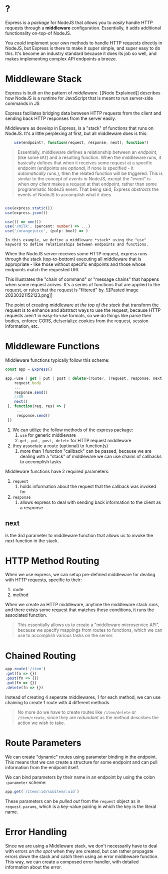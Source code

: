 # ?
Express is a *package* for NodeJS that allows you to *easily* handle HTTP requests through a **middleware** configuration. Essentially, it adds additional functionality on-top-of NodeJS.

You *could* implement your own methods to handle HTTP requests directly in NodeJS, but Express is there to make it super simple, and super easy to do this. It's become an industry standard because it does its job so well, and makes implementing complex API endpoints a breeze.

# Middleware Stack
Express is built on the pattern of *middleware*. [[Node Explained]] describes how NodeJS is a runtime for JavaScript that is meant to run server-side commands in JS

Express faciliates bridging data between HTTP requests from the client and sending back HTTP responses from the server easily. 

Middleware as develop in Express, is a "stack" of functions that runs on NodeJS. It's a little perplexing at first, but all middleware does is this:
```js
	use(endpoint?, function(request, response, next), function?)
```
> Essentially, middleware defines a relationship between an *endpoint*, (like some `URI`) and a resulting function. When the middleware runs, it basically defines that when it receives some request at a specific endpoint (endpoints are *optional*, if none is specified - it *automatically* runs.), then the related function will be triggered.
> This is similar to the concept of *events* in NodeJS, except the "event" is when *any client* makes a request at that endpoint, rather than some programmatic NodeJS event.
> That being said, Express *abstracts* the events of NodeJS to accomplish what it does

```ts

use(express.static())
use(express.json())

use(() => one())
use('/milk', (percent: number) => ...)
use('/orangejuice', (pulp: bool) => )

```
	In this example, we define a middleware *stack* using the "use" keyword to define relationships between endpoints and functions.

When the NodeJS server receives some HTTP request, express runs through the stack (top-to-bottom) executing all middleware that is appropriate - like those without specific endpoints and those whose endpoints match the requested URI.

This illustrates the "chain of command" or "message chains" that happens when some request arrives. It's a series of functions that are applied to the request, or rules that the request is "filtered" by.
![[Pasted image 20230321152123.png]]

The point of creating middleware *at the top of the stack* that transform the request is to enhance and abstract ways to use the request, because HTTP requests aren't in easy-to-use formats, so we do things like parse their bodies, enforce CORS, de/serialize cookies from the request, session information, etc.

# Middleware Functions 
Middleware functions typically follow this scheme:
```js
const app = Express()

app.<use | get | put | post | delete>(route?, (request, response, next) => {
	request.body
	...
	response.send()
	//OR
	next()
 }, function(req, res) => {
	 ...
	 response.send()
 })

```
1. We can utilize the follow methods of the express package:
	1. `use` for generic middleware
	2. `get, put, post, delete` for HTTP request middleware
2. they associate a route (optional) to function(s)
	1. more than 1 function "callback" can be passed, because we are dealing with a "stack" of middleware we can use chains of callbacks to accomplish tasks

Middleware functions have 2 required parameters:
1. `request`
	1. holds information about the request that the callback was invoked for
2. `response`
	1. allows express to deal with sending back information to the client as a response

## next
Is the 3rd parameter to middleware function that allows us to invoke the *next* function in the stack.

# HTTP Method Routing
When we use express, we can setup pre-defined middleware for dealing with HTTP requests, specific to their:
1. route
2. method

When we create an HTTP middleware, anytime the middleware stack *runs*, and there exists some request that matches these conditions, it runs the associated function.

> This essentially allows us to create a "middleware microservice API", because we specify mappings from routes to functions, which we can use to accomplish various tasks on the server.

# Chained Routing
```js
app.route('/item')
.get(fn => {})
.post(fn => {})
.put(fn => {})
.delete(fn => {})
```
Instead of creating 4 seperate middlewares, 1 for each method, we can use chaining to create 1 route with 4 different methods

> No more do we have to create routes like `/item/delete` or `/item/create`, since they are *redundant* as the method describes the action we wish to take.

# Route Parameters
We can create "dynamic" routes using parameter binding in the endpoint. This means that we can create a structure for some endpoint and can pull information from the endpoint itself.

We can bind parameters by their name in an endpoint by using the colon `:parameter` scheme:
```js
app.get(`/item/:id/subitem/:uid`)
```
These parameters can be *pulled out* from the `request` object as in `request.params`, which is a key-value pairing in which the key is the literal name.


# Error Handling
Since we are using a Middleware stack, we don't necessarily have to deal with errors *on the spot* when they are created, but can rather propagate errors down the stack and catch them using an error middleware function. This way, we can create a composed error handler, with detailed information about the error.